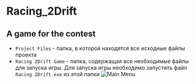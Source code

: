 # Racing_2Drift
## A game for the contest
* `Project Files` - папка, в которой находятся все исходные файлы проекта
* `Racing 2Drift Game` - папка, содержащая все необходимые файлы для запуска игры. Для запуска игры необходимо запустить файл `Racing 2Drift.exe` из этой папки
![Main Menu](https://user-images.githubusercontent.com/58213582/170881631-d63c4a41-3c5c-4485-8c86-e9fcdd217813.png)
